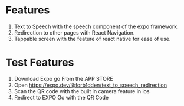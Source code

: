 # Features
1. Text to Speech with the speech component of the expo framework. 
2. Redirection to other pages with React Navigation.
3. Tappable screen with the <Pressable> feature of react native for ease of use. 
# Test Features
1. Download Expo go From the APP STORE
2. Open https://expo.dev/@forb1dden/text_to_speech_redirection
3. Scan the QR code with the built in camera feature in ios 
4. Redirect to EXPO Go with the QR Code
